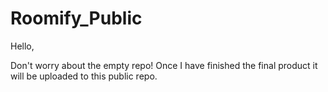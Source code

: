 # Roomify_Public

Hello, 

Don't worry about the empty repo! Once I have finished the final product it will be uploaded to this public repo.
